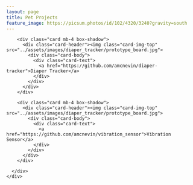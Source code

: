 ```yaml
---
layout: page
title: Pet Projects
feature_image: https://picsum.photos/id/102/4320/3240?gravity=south
---
```


<div class="album py-5 ">
  <div class="container">
    <div class="row">
      <div class="col-md-4">

        <div class="card mb-4 box-shadow">
          <div class="card-header"><img class="card-img-top" src="../assets/images/diaper_tracker/prototype_board.jpg">
            <div class="card-body">
              <div class="card-text">
                <a href="https://github.com/amcnevin/diaper-tracker">Diaper Tracker</a>
              </div>
            </div>
          </div>
        </div>  

        <div class="card mb-4 box-shadow">
          <div class="card-header"><img class="card-img-top" src="../assets/images/diaper_tracker/prototype_board.jpg">
            <div class="card-body">
              <div class="card-text">
                <a href="https://github.com/amcnevin/vibration_sensor">Vibration Sensor</a>
              </div>
            </div>
          </div>
        </div>
        
      </div>
    </div>
  </div>
</div>
